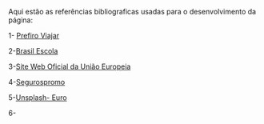 Aqui estão as referências bibliograficas usadas para o desenvolvimento da página:

1- 	<a href="https://prefiroviajar.com.br/mundo/7-pontos-turisticos-imperdiveis-da-europa">Prefiro Viajar</a>

2-<a href="https://brasilescola.uol.com.br/geografia/europa.htm">Brasil Escola</a>

3-<a href="https://european-union.europa.eu/institutions-law-budget/euro/official-eu-currency_pt">Site Web Oficial da União Europeia</a>

4-<a href="https://www.segurospromo.com.br/blog/saiba-qual-a-melhor-epoca-para-uma-viagem-ao-exterior/#Qual_o_melhor_mes_para_ir_para_a_Europa">Segurospromo</a>

5-<a href="https://unsplash.com/photos/8Nppe0yLmn8?utm_source=unsplash&utm_medium=referral&utm_content=creditShareLink">Unsplash- Euro</a>

6-